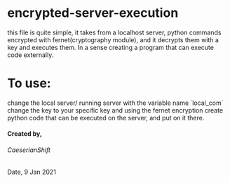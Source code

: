 # encrypted-server-execution
this file is quite simple, it takes from a localhost server, python commands encrypted with fernet(cryptography module), and it decrypts them with a key and executes them. In a sense creating a program that can execute code externally.

<h1>To use: </h1>    
change the local server/ running server with the variable name `local_com`    
change the key to your specific key   
and using the fernet encryption create python code that can be executed on the server, and put on it there.    


<h4>Created by, </h4>        
<h6>CaeserianShift  </h6>             
Date, 9 Jan 2021      

